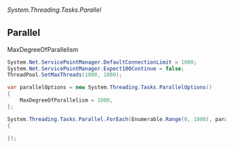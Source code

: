 ###### System.Threading.Tasks.Parallel
## Parallel

MaxDegreeOfParallelism
``` csharp
System.Net.ServicePointManager.DefaultConnectionLimit = 1000;
System.Net.ServicePointManager.Expect100Continue = false;
ThreadPool.SetMaxThreads(1000, 1000);

var parallelOptions = new System.Threading.Tasks.ParallelOptions()
{
    MaxDegreeOfParallelism = 1000,
};

System.Threading.Tasks.Parallel.ForEach(Enumerable.Range(0, 1000), parallelOptions, i =>
{

});
```
